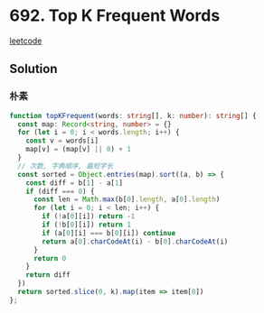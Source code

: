 # 692. Top K Frequent Words

[leetcode](https://leetcode-cn.com/problems/top-k-frequent-words/)

## Solution

### 朴素

```ts
function topKFrequent(words: string[], k: number): string[] {
  const map: Record<string, number> = {}
  for (let i = 0; i < words.length; i++) {
    const v = words[i]
    map[v] = (map[v] || 0) + 1
  }
  // 次数, 字典顺序, 最短字长
  const sorted = Object.entries(map).sort((a, b) => {
    const diff = b[1] - a[1]
    if (diff === 0) {
      const len = Math.max(b[0].length, a[0].length)
      for (let i = 0; i < len; i++) {
        if (!a[0][i]) return -1
        if (!b[0][i]) return 1
        if (a[0][i] === b[0][i]) continue
        return a[0].charCodeAt(i) - b[0].charCodeAt(i)
      }
      return 0
    }
    return diff
  })
  return sorted.slice(0, k).map(item => item[0])
};
```